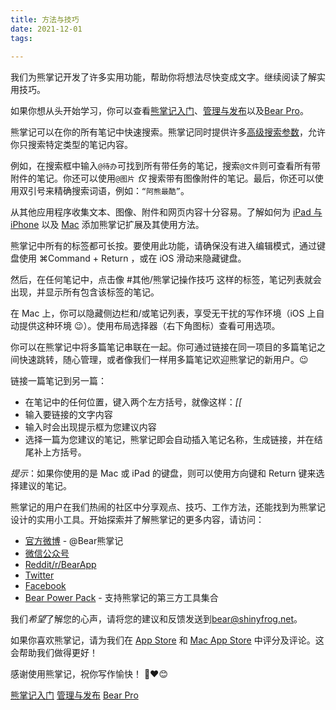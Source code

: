 ```yaml
---
title: 方法与技巧
date: 2021-12-01
tags:
 
---
```



我们为熊掌记开发了许多实用功能，帮助你将想法尽快变成文字。继续阅读了解实用技巧。

如果你想从头开始学习，你可以查看[熊掌记入门](/2021/12/01/熊掌记入门/)、[管理与发布](/2021/12/01/管理与发布/)以及[Bear Pro](/2022/07/01/Bear-Pro/)。


熊掌记可以在你的所有笔记中快速搜索。熊掌记同时提供许多[高级搜索参数](http://bear.app/faq/Advanced%20search%20options%20in%20Bear/)，允许你只搜索特定类型的笔记内容。

例如，在搜索框中输入`@待办`可找到所有带任务的笔记，搜索`@文件`则可查看所有带附件的笔记。你还可以使用`@图片`  _仅_ 搜索带有图像附件的笔记。最后，你还可以使用双引号来精确搜索词语，例如：`“阿熊最酷”`。


从其他应用程序收集文本、图像、附件和网页内容十分容易。了解如何为 [iPad 与 iPhone](http://bear.app/cn/faq/Extensions/iOS%20App%20Extension/) 以及 [Mac](http://bear.app/cn/faq/Extensions/Browser%20extensions/) 添加熊掌记扩展及其使用方法。


熊掌记中所有的标签都可长按。要使用此功能，请确保没有进入编辑模式，通过键盘使用 ⌘Command + Return ，或在 iOS 滑动来隐藏键盘。

然后，在任何笔记中，点击像  #其他/熊掌记操作技巧  这样的标签，笔记列表就会出现，并显示所有包含该标签的笔记。

在 Mac 上，你可以隐藏侧边栏和/或笔记列表，享受无干扰的写作环境（iOS 上自动提供这种环境 😉）。使用布局选择器（右下角图标）查看可用选项。


你可以在熊掌记中将多篇笔记串联在一起。你可通过链接在同一项目的多篇笔记之间快速跳转，随心管理，或者像我们一样用多篇笔记欢迎熊掌记的新用户。😉

链接一篇笔记到另一篇：

* 在笔记中的任何位置，键入两个左方括号，就像这样：*[[*
* 输入要链接的文字内容
* 输入时会出现提示框为您建议内容
* 选择一篇为您建议的笔记，熊掌记即会自动插入笔记名称，生成链接，并在结尾补上方括号。

*提示*：如果你使用的是 Mac 或 iPad 的键盘，则可以使用方向键和 Return 键来选择建议的笔记。


熊掌记的用户在我们热闹的社区中分享观点、技巧、工作方法，还能找到为熊掌记设计的实用小工具。开始探索并了解熊掌记的更多内容，请访问：

* [官方微博](www.weibo.com/xiongzhangji) - @Bear熊掌记
* [微信公众号](https://bear.app/cn/#community)
* [Reddit/r/BearApp](https://reddit.com/r/BearApp)
* [Twitter](https://twitter.com/BearNotesApp)
* [Facebook](https://www.facebook.com/BearNotes/)
* [Bear Power Pack](https://github.com/sbusso/Bear-Power-Pack/blob/master/README.md) - 支持熊掌记的第三方工具集合


我们*希望*了解您的心声，请将您的建议和反馈发送到[bear@shinyfrog.net](mailto:bear@shinyfrog.net)。

如果你喜欢熊掌记，请为我们在 [App Store](https://apps.apple.com/cn/app/%E7%86%8A%E6%8E%8C%E8%AE%B0/id1016366447) 和 [Mac App Store](https://apps.apple.com/cn/app/%E7%86%8A%E6%8E%8C%E8%AE%B0/id1091189122?mt=12) 中评分及评论。这会帮助我们做得更好！

感谢使用熊掌记，祝你写作愉快！
🐻❤️😊


[熊掌记入门](/2021/12/01/熊掌记入门/)
[管理与发布](/2021/12/01/管理与发布/)
[Bear Pro](/2022/07/01/Bear-Pro/)


